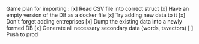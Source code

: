 Game plan for importing :
[x] Read CSV file into correct struct
[x] Have an empty version of the DB as a docker file
[x] Try adding new data to it
[x] Don't forget adding entreprises
[x] Dump the existing data into a newly formed DB
[x] Generate all necessary secondary data (words, tsvectors)
[ ] Push to prod

